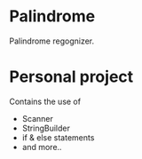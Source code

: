 # Palindrome
Palindrome regognizer.
# Personal project
Contains the use of
* Scanner
* StringBuilder
* if & else statements
* and more..
